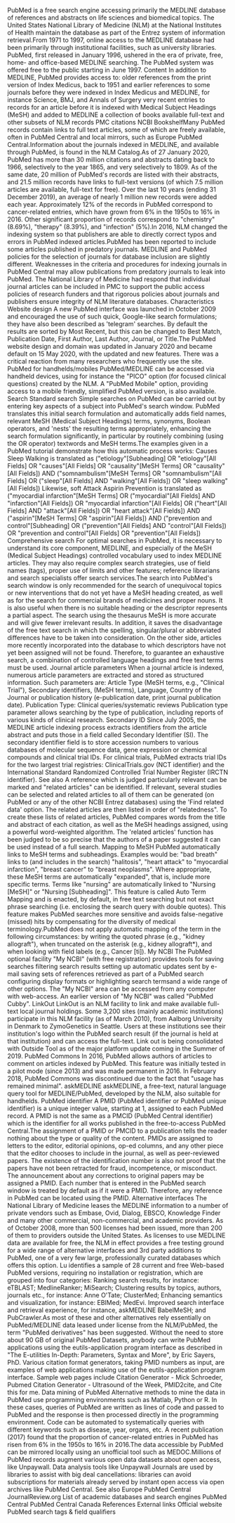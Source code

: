 PubMed is a free search engine accessing primarily the MEDLINE database
of references and abstracts on life sciences and biomedical topics. The
United States National Library of Medicine (NLM) at the National
Institutes of Health maintain the database as part of the Entrez system
of information retrieval.From 1971 to 1997, online access to the MEDLINE
database had been primarily through institutional facilities, such as
university libraries. PubMed, first released in January 1996, ushered in
the era of private, free, home- and office-based MEDLINE searching. The
PubMed system was offered free to the public starting in June 1997.
Content In addition to MEDLINE, PubMed provides access to: older
references from the print version of Index Medicus, back to 1951 and
earlier references to some journals before they were indexed in Index
Medicus and MEDLINE, for instance Science, BMJ, and Annals of Surgery
very recent entries to records for an article before it is indexed with
Medical Subject Headings (MeSH) and added to MEDLINE a collection of
books available full-text and other subsets of NLM records PMC citations
NCBI BookshelfMany PubMed records contain links to full text articles,
some of which are freely available, often in PubMed Central and local
mirrors, such as Europe PubMed Central.Information about the journals
indexed in MEDLINE, and available through PubMed, is found in the NLM
Catalog.As of 27 January 2020, PubMed has more than 30 million citations
and abstracts dating back to 1966, selectively to the year 1865, and
very selectively to 1809. As of the same date, 20 million of PubMed\'s
records are listed with their abstracts, and 21.5 million records have
links to full-text versions (of which 7.5 million articles are
available, full-text for free). Over the last 10 years (ending 31
December 2019), an average of nearly 1 million new records were added
each year. Approximately 12% of the records in PubMed correspond to
cancer-related entries, which have grown from 6% in the 1950s to 16% in
2016. Other significant proportion of records correspond to
\"chemistry\" (8.69%), \"therapy\" (8.39%), and \"infection\" (5%).In
2016, NLM changed the indexing system so that publishers are able to
directly correct typos and errors in PubMed indexed articles.PubMed has
been reported to include some articles published in predatory journals.
MEDLINE and PubMed policies for the selection of journals for database
inclusion are slightly different. Weaknesses in the criteria and
procedures for indexing journals in PubMed Central may allow
publications from predatory journals to leak into PubMed. The National
Library of Medicine had respond that individual journal articles can be
included in PMC to support the public access policies of research
funders and that rigorous policies about journals and publishers ensure
integrity of NLM literature databases. Characteristics Website design A
new PubMed interface was launched in October 2009 and encouraged the use
of such quick, Google-like search formulations; they have also been
described as \'telegram\' searches. By default the results are sorted by
Most Recent, but this can be changed to Best Match, Publication Date,
First Author, Last Author, Journal, or Title.The PubMed website design
and domain was updated in January 2020 and became default on 15 May
2020, with the updated and new features. There was a critical reaction
from many researchers who frequently use the site. PubMed for
handhelds/mobiles PubMed/MEDLINE can be accessed via handheld devices,
using for instance the \"PICO\" option (for focused clinical questions)
created by the NLM. A \"PubMed Mobile\" option, providing access to a
mobile friendly, simplified PubMed version, is also available. Search
Standard search Simple searches on PubMed can be carried out by entering
key aspects of a subject into PubMed\'s search window. PubMed translates
this initial search formulation and automatically adds field names,
relevant MeSH (Medical Subject Headings) terms, synonyms, Boolean
operators, and \'nests\' the resulting terms appropriately, enhancing
the search formulation significantly, in particular by routinely
combining (using the OR operator) textwords and MeSH terms.The examples
given in a PubMed tutorial demonstrate how this automatic process works:
Causes Sleep Walking is translated as (\"etiology\"\[Subheading\] OR
\"etiology\"\[All Fields\] OR \"causes\"\[All Fields\] OR
\"causality\"\[MeSH Terms\] OR \"causality\"\[All Fields\]) AND
(\"somnambulism\"\[MeSH Terms\] OR \"somnambulism\"\[All Fields\] OR
(\"sleep\"\[All Fields\] AND \"walking\"\[All Fields\]) OR \"sleep
walking\"\[All Fields\]) Likewise, soft Attack Aspirin Prevention is
translated as (\"myocardial infarction\"\[MeSH Terms\] OR
(\"myocardial\"\[All Fields\] AND \"infarction\"\[All Fields\]) OR
\"myocardial infarction\"\[All Fields\] OR (\"heart\"\[All Fields\] AND
\"attack\"\[All Fields\]) OR \"heart attack\"\[All Fields\]) AND
(\"aspirin\"\[MeSH Terms\] OR \"aspirin\"\[All Fields\]) AND
(\"prevention and control\"\[Subheading\] OR (\"prevention\"\[All
Fields\] AND \"control\"\[All Fields\]) OR \"prevention and
control\"\[All Fields\] OR \"prevention\"\[All Fields\]) Comprehensive
search For optimal searches in PubMed, it is necessary to understand its
core component, MEDLINE, and especially of the MeSH (Medical Subject
Headings) controlled vocabulary used to index MEDLINE articles. They may
also require complex search strategies, use of field names (tags),
proper use of limits and other features; reference librarians and search
specialists offer search services.The search into PubMed\'s search
window is only recommended for the search of unequivocal topics or new
interventions that do not yet have a MeSH heading created, as well as
for the search for commercial brands of medicines and proper nouns. It
is also useful when there is no suitable heading or the descriptor
represents a partial aspect. The search using the thesaurus MeSH is more
accurate and will give fewer irrelevant results. In addition, it saves
the disadvantage of the free text search in which the spelling,
singular/plural or abbreviated differences have to be taken into
consideration. On the other side, articles more recently incorporated
into the database to which descriptors have not yet been assigned will
not be found. Therefore, to guarantee an exhaustive search, a
combination of controlled language headings and free text terms must be
used. Journal article parameters When a journal article is indexed,
numerous article parameters are extracted and stored as structured
information. Such parameters are: Article Type (MeSH terms, e.g.,
\"Clinical Trial\"), Secondary identifiers, (MeSH terms), Language,
Country of the Journal or publication history (e-publication date, print
journal publication date). Publication Type: Clinical queries/systematic
reviews Publication type parameter allows searching by the type of
publication, including reports of various kinds of clinical research.
Secondary ID Since July 2005, the MEDLINE article indexing process
extracts identifiers from the article abstract and puts those in a field
called Secondary Identifier (SI). The secondary identifier field is to
store accession numbers to various databases of molecular sequence data,
gene expression or chemical compounds and clinical trial IDs. For
clinical trials, PubMed extracts trial IDs for the two largest trial
registries: ClinicalTrials.gov (NCT identifier) and the International
Standard Randomized Controlled Trial Number Register (IRCTN identifier).
See also A reference which is judged particularly relevant can be marked
and \"related articles\" can be identified. If relevant, several studies
can be selected and related articles to all of them can be generated (on
PubMed or any of the other NCBI Entrez databases) using the \'Find
related data\' option. The related articles are then listed in order of
\"relatedness\". To create these lists of related articles, PubMed
compares words from the title and abstract of each citation, as well as
the MeSH headings assigned, using a powerful word-weighted algorithm.
The \'related articles\' function has been judged to be so precise that
the authors of a paper suggested it can be used instead of a full
search. Mapping to MeSH PubMed automatically links to MeSH terms and
subheadings. Examples would be: \"bad breath\" links to (and includes in
the search) \"halitosis\", \"heart attack\" to \"myocardial
infarction\", \"breast cancer\" to \"breast neoplasms\". Where
appropriate, these MeSH terms are automatically \"expanded\", that is,
include more specific terms. Terms like \"nursing\" are automatically
linked to \"Nursing \[MeSH\]\" or \"Nursing \[Subheading\]\". This
feature is called Auto Term Mapping and is enacted, by default, in free
text searching but not exact phrase searching (i.e. enclosing the search
query with double quotes). This feature makes PubMed searches more
sensitive and avoids false-negative (missed) hits by compensating for
the diversity of medical terminology.PubMed does not apply automatic
mapping of the term in the following circumstances: by writing the
quoted phrase (e.g., \"kidney allograft\"), when truncated on the
asterisk (e.g., kidney allograft\*), and when looking with field labels
(e.g., Cancer \[ti\]). My NCBI The PubMed optional facility \"My NCBI\"
(with free registration) provides tools for saving searches filtering
search results setting up automatic updates sent by e-mail saving sets
of references retrieved as part of a PubMed search configuring display
formats or highlighting search termsand a wide range of other options.
The \"My NCBI\" area can be accessed from any computer with web-access.
An earlier version of \"My NCBI\" was called \"PubMed Cubby\". LinkOut
LinkOut is an NLM facility to link and make available full-text local
journal holdings. Some 3,200 sites (mainly academic institutions)
participate in this NLM facility (as of March 2010), from Aalborg
University in Denmark to ZymoGenetics in Seattle. Users at these
institutions see their institution\'s logo within the PubMed search
result (if the journal is held at that institution) and can access the
full-text. Link out is being consolidated with Outside Tool as of the
major platform update coming in the Summer of 2019. PubMed Commons In
2016, PubMed allows authors of articles to comment on articles indexed
by PubMed. This feature was initially tested in a pilot mode (since
2013) and was made permanent in 2016. In February 2018, PubMed Commons
was discontinued due to the fact that \"usage has remained minimal\".
askMEDLINE askMEDLINE, a free-text, natural language query tool for
MEDLINE/PubMed, developed by the NLM, also suitable for handhelds.
PubMed identifier A PMID (PubMed identifier or PubMed unique identifier)
is a unique integer value, starting at 1, assigned to each PubMed
record. A PMID is not the same as a PMCID (PubMed Central identifier)
which is the identifier for all works published in the free-to-access
PubMed Central.The assignment of a PMID or PMCID to a publication tells
the reader nothing about the type or quality of the content. PMIDs are
assigned to letters to the editor, editorial opinions, op-ed columns,
and any other piece that the editor chooses to include in the journal,
as well as peer-reviewed papers. The existence of the identification
number is also not proof that the papers have not been retracted for
fraud, incompetence, or misconduct. The announcement about any
corrections to original papers may be assigned a PMID. Each number that
is entered in the PubMed search window is treated by default as if it
were a PMID. Therefore, any reference in PubMed can be located using the
PMID. Alternative interfaces The National Library of Medicine leases the
MEDLINE information to a number of private vendors such as Embase, Ovid,
Dialog, EBSCO, Knowledge Finder and many other commercial,
non-commercial, and academic providers. As of October 2008, more than
500 licenses had been issued, more than 200 of them to providers outside
the United States. As licenses to use MEDLINE data are available for
free, the NLM in effect provides a free testing ground for a wide range
of alternative interfaces and 3rd party additions to PubMed, one of a
very few large, professionally curated databases which offers this
option. Lu identifies a sample of 28 current and free Web-based PubMed
versions, requiring no installation or registration, which are grouped
into four categories: Ranking search results, for instance: eTBLAST;
MedlineRanker; MiSearch; Clustering results by topics, authors, journals
etc., for instance: Anne O\'Tate; ClusterMed; Enhancing semantics and
visualization, for instance: EBIMed; MedEvi. Improved search interface
and retrieval experience, for instance, askMEDLINE BabelMeSH; and
PubCrawler.As most of these and other alternatives rely essentially on
PubMed/MEDLINE data leased under license from the NLM/PubMed, the term
\"PubMed derivatives\" has been suggested. Without the need to store
about 90 GB of original PubMed Datasets, anybody can write PubMed
applications using the eutils-application program interface as described
in \"The E-utilities In-Depth: Parameters, Syntax and More\", by Eric
Sayers, PhD. Various citation format generators, taking PMID numbers as
input, are examples of web applications making use of the
eutils-application program interface. Sample web pages include Citation
Generator - Mick Schroeder, Pubmed Citation Generator - Ultrasound of
the Week, PMID2cite, and Cite this for me. Data mining of PubMed
Alternative methods to mine the data in PubMed use programming
environments such as Matlab, Python or R. In these cases, queries of
PubMed are written as lines of code and passed to PubMed and the
response is then processed directly in the programming environment. Code
can be automated to systematically queries with different keywords such
as disease, year, organs, etc. A recent publication (2017) found that
the proportion of cancer-related entries in PubMed has risen from 6% in
the 1950s to 16% in 2016.The data accessible by PubMed can be mirrored
locally using an unofficial tool such as MEDOC.Millions of PubMed
records augment various open data datasets about open access, like
Unpaywall. Data analysis tools like Unpaywall Journals are used by
libraries to assist with big deal cancellations: libraries can avoid
subscriptions for materials already served by instant open access via
open archives like PubMed Central. See also Europe PubMed Central
JournalReview.org List of academic databases and search engines PubMed
Central PubMed Central Canada References External links Official website
PubMed search tags & field qualifiers
